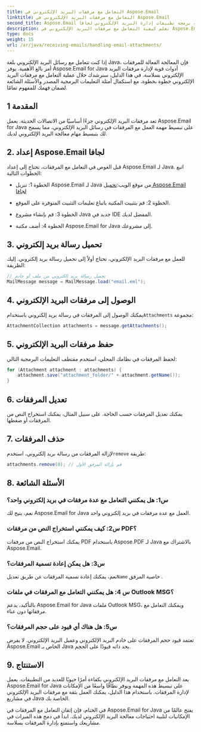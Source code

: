 ```yaml
---
title: التعامل مع مرفقات البريد الإلكتروني في Aspose.Email
linktitle: التعامل مع مرفقات البريد الإلكتروني في Aspose.Email
second_title: Aspose.Email واجهة برمجة تطبيقات إدارة البريد الإلكتروني لجافا
description: تعلم كيفية التعامل مع مرفقات البريد الإلكتروني في Aspose.Email لـ Java. دليل خطوة بخطوة مع التعليمات البرمجية المصدر والأسئلة الشائعة لإدارة مرفقات البريد الإلكتروني بكفاءة.
type: docs
weight: 15
url: /ar/java/receiving-emails/handling-email-attachments/
---
```


إذا كنت تتعامل مع رسائل البريد الإلكتروني بلغة Java، فإن المعالجة الفعالة للمرفقات أمر بالغ الأهمية. يوفر Aspose.Email for Java أدوات قوية لإدارة مرفقات البريد الإلكتروني بسلاسة. في هذا الدليل، سنرشدك خلال عملية التعامل مع مرفقات البريد الإلكتروني خطوة بخطوة، مع استكمال أمثلة التعليمات البرمجية المصدر والأسئلة الشائعة لضمان فهمك للمفهوم تمامًا.

## 1 المقدمة

تعد مرفقات البريد الإلكتروني جزءًا أساسيًا من الاتصالات الحديثة. يعمل Aspose.Email for Java على تبسيط مهمة العمل مع المرفقات في رسائل البريد الإلكتروني، مما يسمح لك بتبسيط مهام معالجة البريد الإلكتروني لديك.

## 2. إعداد Aspose.Email لجافا

قبل الغوص في التعامل مع المرفقات، تحتاج إلى إعداد Aspose.Email لـ Java. اتبع الخطوات التالية:

-  الخطوة 1: تنزيل Aspose.Email لـ Java من موقع الويب:[تحميل Aspose.Email لجافا](https://releases.aspose.com/email/java/)

- الخطوة 2: قم بتثبيت المكتبة باتباع تعليمات التثبيت المتوفرة على الموقع.

- الخطوة 3: قم بإنشاء مشروع Java جديد في IDE المفضل لديك.

- الخطوة 4: أضف مكتبة Aspose.Email for Java إلى مشروعك.

## 3. تحميل رسالة بريد إلكتروني

للعمل مع مرفقات البريد الإلكتروني، تحتاج أولاً إلى تحميل رسالة بريد إلكتروني. إليك الطريقة:

```java
// تحميل رسالة بريد إلكتروني من ملف أو خادم
MailMessage message = MailMessage.load("email.eml");
```

## 4. الوصول إلى مرفقات البريد الإلكتروني

 يمكنك الوصول إلى المرفقات في رسالة بريد إلكتروني باستخدام`Attachments` مجموعة:

```java
AttachmentCollection attachments = message.getAttachments();
```

## 5. حفظ مرفقات البريد الإلكتروني

لحفظ المرفقات في نظامك المحلي، استخدم مقتطف التعليمات البرمجية التالي:

```java
for (Attachment attachment : attachments) {
    attachment.save("attachment_folder/" + attachment.getName());
}
```

## 6. تعديل المرفقات

يمكنك تعديل المرفقات حسب الحاجة. على سبيل المثال، يمكنك استخراج النص من المرفقات أو ضغطها.

## 7. حذف المرفقات

 لإزالة المرفقات من رسالة بريد إلكتروني، استخدم`remove` طريقة:

```java
attachments.remove(0); // قم بإزالة المرفق الأول
```

## 8. الأسئلة الشائعة

### س1: هل يمكنني التعامل مع عدة مرفقات في بريد إلكتروني واحد؟

نعم، يتيح لك Aspose.Email for Java العمل مع عدة مرفقات في بريد إلكتروني واحد.

### س2: كيف يمكنني استخراج النص من مرفقات PDF؟

يمكنك استخراج النص من مرفقات PDF باستخدام Aspose.PDF لـ Java بالاشتراك مع Aspose.Email.

### س3: هل يمكن إعادة تسمية المرفقات؟

 نعم، يمكنك إعادة تسمية المرفقات عن طريق تعديل`Name` خاصية المرفق .

### س 4: هل يمكنني التعامل مع المرفقات في ملفات Outlook MSG؟

بالتأكيد، يدعم Aspose.Email for Java ملفات Outlook MSG، ويمكنك التعامل مع مرفقاتها دون عناء.

### س5: هل هناك أي قيود على حجم المرفقات؟

تعتمد قيود حجم المرفقات على خادم البريد الإلكتروني وعميل البريد الإلكتروني. لا يفرض Aspose.Email الخاص بـ Java بحد ذاته قيودًا على الحجم.

## 9. الاستنتاج

يعد التعامل مع مرفقات البريد الإلكتروني بكفاءة أمرًا حيويًا للعديد من التطبيقات. يعمل Aspose.Email for Java على تبسيط هذه المهمة ويوفر نطاقًا واسعًا من الإمكانات لإدارة المرفقات. باستخدام هذا الدليل، يمكنك العمل بثقة مع مرفقات البريد الإلكتروني في مشاريع Java الخاصة بك.

في الختام، فإن إتقان التعامل مع المرفقات في Aspose.Email for Java يفتح عالمًا من الإمكانيات لتلبية احتياجات معالجة البريد الإلكتروني لديك. ابدأ في دمج هذه الميزات في مشاريعك واستمتع بإدارة المرفقات بسلاسة.